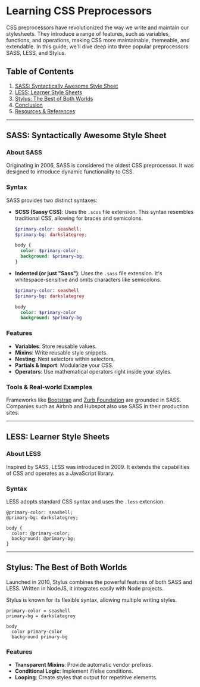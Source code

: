# Learning CSS Preprocessors

CSS preprocessors have revolutionized the way we write and maintain our stylesheets. They introduce a range of features, such as variables, functions, and operations, making CSS more maintainable, themeable, and extendable. In this guide, we'll dive deep into three popular preprocessors: SASS, LESS, and Stylus.

## Table of Contents

1. [SASS: Syntactically Awesome Style Sheet](#sass-syntactically-awesome-style-sheet)
2. [LESS: Learner Style Sheets](#less-learner-style-sheets)
3. [Stylus: The Best of Both Worlds](#stylus-the-best-of-both-worlds)
4. [Conclusion](#conclusion)
5. [Resources & References](#resources--references)

---

## SASS: Syntactically Awesome Style Sheet

### About SASS

Originating in 2006, SASS is considered the oldest CSS preprocessor. It was designed to introduce dynamic functionality to CSS. 

### Syntax

SASS provides two distinct syntaxes:

- **SCSS (Sassy CSS)**: Uses the `.scss` file extension. This syntax resembles traditional CSS, allowing for braces and semicolons.

    ```scss
    $primary-color: seashell;
    $primary-bg: darkslategrey;

    body {
      color: $primary-color;
      background: $primary-bg;
    }
    ```

- **Indented (or just "Sass")**: Uses the `.sass` file extension. It's whitespace-sensitive and omits characters like semicolons.

    ```sass
    $primary-color: seashell
    $primary-bg: darkslategrey

    body
      color: $primary-color
      background: $primary-bg
    ```

### Features

- **Variables**: Store reusable values.
- **Mixins**: Write reusable style snippets.
- **Nesting**: Nest selectors within selectors.
- **Partials & Import**: Modularize your CSS.
- **Operators**: Use mathematical operators right inside your styles.

### Tools & Real-world Examples

Frameworks like [Bootstrap](https://getbootstrap.com/) and [Zurb Foundation](https://foundation.zurb.com/) are grounded in SASS. Companies such as Airbnb and Hubspot also use SASS in their production sites.

---

## LESS: Learner Style Sheets

### About LESS

Inspired by SASS, LESS was introduced in 2009. It extends the capabilities of CSS and operates as a JavaScript library.

### Syntax

LESS adopts standard CSS syntax and uses the `.less` extension. 

```less
@primary-color: seashell;
@primary-bg: darkslategrey;

body {
  color: @primary-color;
  background: @primary-bg;
}
```

---

## Stylus: The Best of Both Worlds

Launched in 2010, Stylus combines the powerful features of both SASS and LESS. Written in NodeJS, it integrates easily with Node projects.

Stylus is known for its flexible syntax, allowing multiple writing styles.

```
primary-color = seashell
primary-bg = darkslategrey

body
  color primary-color
  background primary-bg
```

### Features

- **Transparent Mixins**: Provide automatic vendor prefixes.
- **Conditional Logic**: Implement if/else conditions.
- **Looping**: Create styles that output for repetitive elements.
